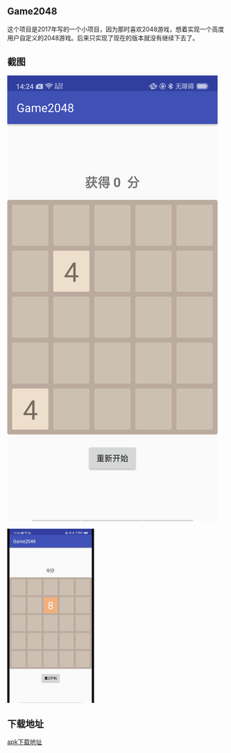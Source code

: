 ## Game2048
这个项目是2017年写的一个小项目，因为那时喜欢2048游戏，想着实现一个高度用户自定义的2048游戏。后来只实现了现在的版本就没有继续下去了。

## 截图
![游戏截图png](https://github.com/hookYuan/Game2048/blob/master/image/screenshot_2019_07_23.png)

![游戏截图gif](https://github.com/hookYuan/Game2048/blob/master/image/record_2019_07_23.gif)

## 下载地址

[apk下载地址](https://github.com/hookYuan/Game2048/blob/master/image/game2048.apk)


